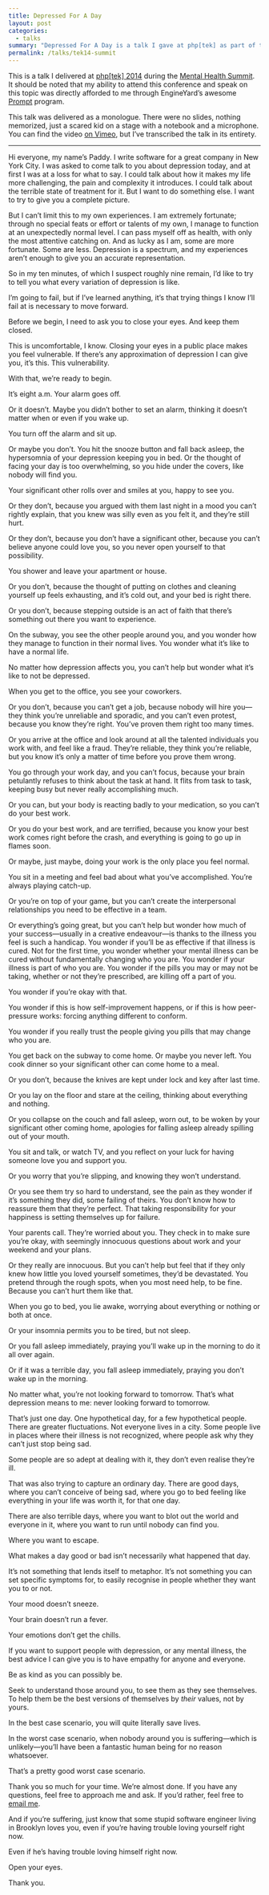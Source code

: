 ```yaml
---
title: Depressed For A Day
layout: post
categories:
  - talks
summary: "Depressed For A Day is a talk I gave at php[tek] as part of the Mental Health Summit, thanks to the sponsorship of EngineYard&rsquo;s Prompt program."
permalink: /talks/tek14-summit
---
```

This is a talk I delivered at [php\[tek\] 2014](http://tek.phparch.com) during the [Mental Health Summit](http://tek.phparch.com/mental-health-summit/). It should be noted that my ability to attend this conference and speak on this topic was directly afforded to me through EngineYard&rsquo;s awesome [Prompt](http://prompt.engineyard.com) program.

This talk was delivered as a monologue. There were no slides, nothing memorized, just a scared kid on a stage with a notebook and a microphone. You can find the video [on Vimeo](http://vimeo.com/97972519), but I&rsquo;ve transcribed the talk in its entirety.

***

Hi everyone, my name&rsquo;s Paddy. I write software for a great company in New York City. I was asked to come talk to you about depression today, and at first I was at a loss for what to say. I could talk about how it makes my life more challenging, the pain and complexity it introduces. I could talk about the terrible state of treatment for it. But I want to do something else. I want to try to give you a complete picture.

But I can&rsquo;t limit this to my own experiences. I am extremely fortunate; through no special feats or effort or talents of my own, I manage to function at an unexpectedly normal level. I can pass myself off as health, with only the most attentive catching on. And as lucky as I am, some are more fortunate. Some are less. Depression is a spectrum, and my experiences aren&rsquo;t enough to give you an accurate representation.

So in my ten minutes, of which I suspect roughly nine remain, I&rsquo;d like to try to tell you what every variation of depression is like.

I&rsquo;m going to fail, but if I&rsquo;ve learned anything, it&rsquo;s that trying things I know I&rsquo;ll fail at is necessary to move forward.

Before we begin, I need to ask you to close your eyes. And keep them closed.

This is uncomfortable, I know. Closing your eyes in a public place makes you feel vulnerable. If there&rsquo;s any approximation of depression I can give you, it&rsquo;s this. This vulnerability.

With that, we&rsquo;re ready to begin.

It&rsquo;s eight a.m. Your alarm goes off.

Or it doesn&rsquo;t. Maybe you didn&rsquo;t bother to set an alarm, thinking it doesn&rsquo;t matter when or even if you wake up.

You turn off the alarm and sit up.

Or maybe you don&rsquo;t. You hit the snooze button and fall back asleep, the hypersomnia of your depression keeping you in bed. Or the thought of facing your day is too overwhelming, so you hide under the covers, like nobody will find you.

Your significant other rolls over and smiles at you, happy to see you.

Or they don&rsquo;t, because you argued with them last night in a mood you can&rsquo;t rightly explain, that you knew was silly even as you felt it, and they&rsquo;re still hurt.

Or they don&rsquo;t, because you don&rsquo;t have a significant other, because you can&rsquo;t believe anyone could love you, so you never open yourself to that possibility.

You shower and leave your apartment or house.

Or you don&rsquo;t, because the thought of putting on clothes and cleaning yourself up feels exhausting, and it&rsquo;s cold out, and your bed is right there.

Or you don&rsquo;t, because stepping outside is an act of faith that there&rsquo;s something out there you want to experience.

On the subway, you see the other people around you, and you wonder how they manage to function in their normal lives. You wonder what it&rsquo;s like to have a normal life.

No matter how depression affects you, you can&rsquo;t help but wonder what it&rsquo;s like to not be depressed.

When you get to the office, you see your coworkers.

Or you don&rsquo;t, because you can&rsquo;t get a job, because nobody will hire you&mdash;they think you&rsquo;re unreliable and sporadic, and you can&rsquo;t even protest, because you know they&rsquo;re right. You&rsquo;ve proven them right too many times.

Or you arrive at the office and look around at all the talented individuals you work with, and feel like a fraud. They&rsquo;re reliable, they think you&rsquo;re reliable, but you know it&rsquo;s only a matter of time before you prove them wrong.

You go through your work day, and you can&rsquo;t focus, because your brain petulantly refuses to think about the task at hand. It flits from task to task, keeping busy but never really accomplishing much.

Or you can, but your body is reacting badly to your medication, so you can&rsquo;t do your best work.

Or you do your best work, and are terrified, because you know your best work comes right before the crash, and everything is going to go up in flames soon.

Or maybe, just maybe, doing your work is the only place you feel normal.

You sit in a meeting and feel bad about what you&rsquo;ve accomplished. You&rsquo;re always playing catch-up.

Or you&rsquo;re on top of your game, but you can&rsquo;t create the interpersonal relationships you need to be effective in a team.

Or everything&rsquo;s going great, but you can&rsquo;t help but wonder how much of your success&mdash;usually in a creative endeavour&mdash;is thanks to the illness you feel is such a handicap. You wonder if you&rsquo;ll be as effective if that illness is cured. Not for the first time, you wonder whether your mental illness can be cured without fundamentally changing who you are. You wonder if your illness is part of who you are. You wonder if the pills you may or may not be taking, whether or not they&rsquo;re prescribed, are killing off a part of you.

You wonder if you&rsquo;re okay with that.

You wonder if this is how self-improvement happens, or if this is how peer-pressure works: forcing anything different to conform.

You wonder if you really trust the people giving you pills that may change who you are.

You get back on the subway to come home. Or maybe you never left. You cook dinner so your significant other can come home to a meal.

Or you don&rsquo;t, because the knives are kept under lock and key after last time.

Or you lay on the floor and stare at the ceiling, thinking about everything and nothing.

Or you collapse on the couch and fall asleep, worn out, to be woken by your significant other coming home, apologies for falling asleep already spilling out of your mouth.

You sit and talk, or watch TV, and you reflect on your luck for having someone love you and support you.

Or you worry that you&rsquo;re slipping, and knowing they won&rsquo;t understand.

Or you see them try so hard to understand, see the pain as they wonder if it&rsquo;s something they did, some failing of theirs. You don&rsquo;t know how to reassure them that they&rsquo;re perfect. That taking responsibility for your happiness is setting themselves up for failure.

Your parents call. They&rsquo;re worried about you. They check in to make sure you&rsquo;re okay, with seemingly innocuous questions about work and your weekend and your plans.

Or they really are innocuous. But you can&rsquo;t help but feel that if they only knew how little you loved yourself sometimes, they&rsquo;d be devastated. You pretend through the rough spots, when you most need help, to be fine. Because you can&rsquo;t hurt them like that.

When you go to bed, you lie awake, worrying about everything or nothing or both at once.

Or your insomnia permits you to be tired, but not sleep.

Or you fall asleep immediately, praying you&rsquo;ll wake up in the morning to do it all over again.

Or if it was a terrible day, you fall asleep immediately, praying you don&rsquo;t wake up in the morning.

No matter what, you&rsquo;re not looking forward to tomorrow. That&rsquo;s what depression means to me: never looking forward to tomorrow.

That&rsquo;s just one day. One hypothetical day, for a few hypothetical people. There are greater fluctuations. Not everyone lives in a city. Some people live in places where their illness is not recognized, where people ask why they can&rsquo;t just stop being sad.

Some people are so adept at dealing with it, they don&rsquo;t even realise they&rsquo;re ill.

That was also trying to capture an ordinary day. There are good days, where you can&rsquo;t conceive of being sad, where you go to bed feeling like everything in your life was worth it, for that one day.

There are also terrible days, where you want to blot out the world and everyone in it, where you want to run until nobody can find you.

Where you want to escape.

What makes a day good or bad isn&rsquo;t necessarily what happened that day.

It&rsquo;s not something that lends itself to metaphor. It&rsquo;s not something you can set specific symptoms for, to easily recognise in people whether they want you to or not.

Your mood doesn&rsquo;t sneeze.

Your brain doesn&rsquo;t run a fever.

Your emotions don&rsquo;t get the chills.

If you want to support people with depression, or any mental illness, the best advice I can give you is to have empathy for anyone and everyone.

Be as kind as you can possibly be.

Seek to understand those around you, to see them as they see themselves. To help them be the best versions of themselves by _their_ values, not by yours.

In the best case scenario, you will quite literally save lives.

In the worst case scenario, when nobody around you is suffering&mdash;which is unlikely&mdash;you&rsquo;ll have been a fantastic human being for no reason whatsoever.

That&rsquo;s a pretty good worst case scenario.

Thank you so much for your time. We&rsquo;re almost done. If you have any questions, feel free to approach me and ask. If you&rsquo;d rather, feel free to [email me](mailto:paddy@paddy.io).

And if you&rsquo;re suffering, just know that some stupid software engineer living in Brooklyn loves you, even if you&rsquo;re having trouble loving yourself right now.

Even if he&rsquo;s having trouble loving himself right now.

Open your eyes.

Thank you.

